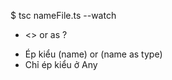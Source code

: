 $ tsc nameFile.ts --watch

- <> or as ?

* Ép kiểu (<type>name) or (name as type)
* Chỉ ép kiểu ở Any
